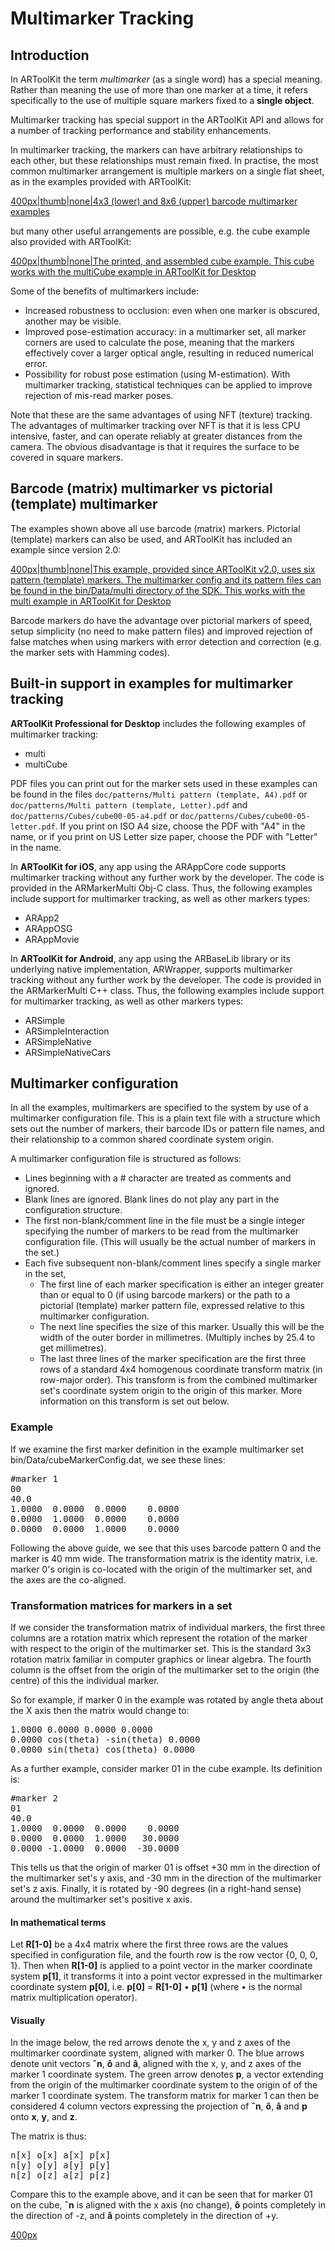 # Multimarker Tracking

## Introduction

In ARToolKit the term *multimarker* (as a single word) has a special meaning. Rather than meaning the use of more than one marker at a time, it refers specifically to the use of multiple square markers fixed to a **single object**.

Multimarker tracking has special support in the ARToolKit API and allows for a number of tracking performance and stability enhancements.

In multimarker tracking, the markers can have arbitrary relationships to each other, but these relationships must remain fixed. In practise, the most common multimarker arrangement is multiple markers on a single flat sheet, as in the examples provided with ARToolKit:

[400px|thumb|none|4x3 (lower) and 8x6 (upper) barcode multimarker examples](/File:Example_multimarker_barcode.jpg "wikilink")

but many other useful arrangements are possible, e.g. the cube example also provided with ARToolKit:

[400px|thumb|none|The printed, and assembled cube example. This cube works with the multiCube example in ARToolKit for Desktop](/File:Example_multimarker_cube.jpg "wikilink")

Some of the benefits of multimarkers include:

-   Increased robustness to occlusion: even when one marker is obscured, another may be visible.
-   Improved pose-estimation accuracy: in a multimarker set, all marker corners are used to calculate the pose, meaning that the markers effectively cover a larger optical angle, resulting in reduced numerical error.
-   Possibility for robust pose estimation (using M-estimation). With multimarker tracking, statistical techniques can be applied to improve rejection of mis-read marker poses.

Note that these are the same advantages of using NFT (texture) tracking. The advantages of multimarker tracking over NFT is that it is less CPU intensive, faster, and can operate reliably at greater distances from the camera. The obvious disadvantage is that it requires the surface to be covered in square markers.

## Barcode (matrix) multimarker vs pictorial (template) multimarker

The examples shown above all use barcode (matrix) markers. Pictorial (template) markers can also be used, and ARToolKit has included an example since version 2.0:

[400px|thumb|none|This example, provided since ARToolKit v2.0, uses six pattern (template) markers. The multimarker config and its pattern files can be found in the bin/Data/multi directory of the SDK. This works with the multi example in ARToolKit for Desktop](/File:Example_multimarker_template.jpg "wikilink")

Barcode markers do have the advantage over pictorial markers of speed, setup simplicity (no need to make pattern files) and improved rejection of false matches when using markers with error detection and correction (e.g. the marker sets with Hamming codes).

## Built-in support in examples for multimarker tracking

**ARToolKit Professional for Desktop** includes the following examples of multimarker tracking:
-   multi
-   multiCube

PDF files you can print out for the marker sets used in these examples can be found in the files
`doc/patterns/Multi pattern (template, A4).pdf` or
`doc/patterns/Multi pattern (template, Letter).pdf` and
`doc/patterns/Cubes/cube00-05-a4.pdf` or
`doc/patterns/Cubes/cube00-05-letter.pdf`. If you print on ISO A4 size, choose the PDF with "A4" in the name, or if you print on US Letter size paper, choose the PDF with "Letter" in the name.

In **ARToolKit for iOS**, any app using the ARAppCore code supports multimarker tracking without any further work by the developer. The code is provided in the ARMarkerMulti Obj-C class. Thus, the following examples include support for multimarker tracking, as well as other markers types:
-   ARApp2
-   ARAppOSG
-   ARAppMovie

In **ARToolKit for Android**, any app using the ARBaseLib library or its underlying native implementation, ARWrapper, supports multimarker tracking without any further work by the developer. The code is provided in the ARMarkerMulti C++ class. Thus, the following examples include support for multimarker tracking, as well as other markers types:
-   ARSimple
-   ARSimpleInteraction
-   ARSimpleNative
-   ARSimpleNativeCars

## Multimarker configuration

In all the examples, multimarkers are specified to the system by use of a multimarker configuration file. This is a plain text file with a structure which sets out the number of markers, their barcode IDs or pattern file names, and their relationship to a common shared coordinate system origin.

A multimarker configuration file is structured as follows:

-   Lines beginning with a \# character are treated as comments and ignored.
-   Blank lines are ignored. Blank lines do not play any part in the configuration structure.
-   The first non-blank/comment line in the file must be a single integer specifying the number of markers to be read from the multimarker configuration file. (This will usually be the actual number of markers in the set.)
-   Each five subsequent non-blank/comment lines specify a single marker in the set,
    -   The first line of each marker specification is either an integer greater than or equal to 0 (if using barcode markers) or the path to a pictorial (template) marker pattern file, expressed relative to this multimarker configuration.
    -   The next line specifies the size of this marker. Usually this will be the width of the outer border in millimetres. (Multiply inches by 25.4 to get millimetres).
    -   The last three lines of the marker specification are the first three rows of a standard 4x4 homogenous coordinate transform matrix (in row-major order). This transform is from the combined multimarker set's coordinate system origin to the origin of this marker. More information on this transform is set out below.

### Example

If we examine the first marker definition in the example multimarker set bin/Data/cubeMarkerConfig.dat, we see these lines:

<pre>
#marker 1
00
40.0
1.0000  0.0000  0.0000    0.0000
0.0000  1.0000  0.0000    0.0000
0.0000  0.0000  1.0000    0.0000
</pre>

Following the above guide, we see that this uses barcode pattern 0 and the marker is 40 mm wide. The transformation matrix is the identity matrix, i.e. marker 0's origin is co-located with the origin of the multimarker set, and the axes are the co-aligned.

### Transformation matrices for markers in a set

If we consider the transformation matrix of individual markers, the first three columns are a rotation matrix which represent the rotation of the marker with respect to the origin of the multimarker set. This is the standard 3x3 rotation matrix familiar in computer graphics or linear algebra. The fourth column is the offset from the origin of the multimarker set to the origin (the centre) of this the individual marker.

So for example, if marker 0 in the example was rotated by angle theta about the X axis then the matrix would change to:

<pre>
1.0000 0.0000 0.0000 0.0000
0.0000 cos(theta) -sin(theta) 0.0000
0.0000 sin(theta) cos(theta) 0.0000
</pre>

As a further example, consider marker 01 in the cube example. Its definition is:

<pre>
#marker 2
01
40.0
1.0000  0.0000  0.0000    0.0000
0.0000  0.0000  1.0000   30.0000
0.0000 -1.0000  0.0000  -30.0000
</pre>

This tells us that the origin of marker 01 is offset +30 mm in the direction of the multimarker set's y axis, and -30 mm in the direction of the multimarker set's z axis. Finally, it is rotated by -90 degrees (in a right-hand sense) around the multimarker set's positive x axis.

#### In mathematical terms

Let **R[1-0]** be a 4x4 matrix where the first three rows are the values specified in configuration file, and the fourth row is the row vector {0, 0, 0, 1}. Then when **R[1-0]** is applied to a point vector in the marker coordinate system **p[1]**, it transforms it into a point vector expressed in the multimarker coordinate system **p[0]**, i.e. **p[0]** = **R[1-0]** • **p[1]** (where • is the normal matrix multiplication operator).

#### Visually

In the image below, the red arrows denote the x, y and z axes of the multimarker coordinate system, aligned with marker 0. The blue arrows denote unit vectors **ˆn**, **ô** and **â**, aligned with the x, y, and z axes of the marker 1 coordinate system. The green arrow denotes **p**, a vector extending from the origin of the multimarker coordinate system to the origin of of the marker 1 coordinate system. The transform matrix for marker 1 can then be considered 4 column vectors expressing the projection of **ˆn**, **ô**, **â** and **p** onto **x**, **y**, and **z**.

The matrix is thus:
<pre>
n[x] o[x] a[x] p[x]
n[y] o[y] a[y] p[y]
n[z] o[z] a[z] p[z]
</pre>

Compare this to the example above, and it can be seen that for marker 01 on the cube, **ˆn** is aligned with the x axis (no change), **ô** points completely in the direction of -z, and **â** points completely in the direction of +y.

[400px](/File:Cube_marker_axes.png "wikilink")